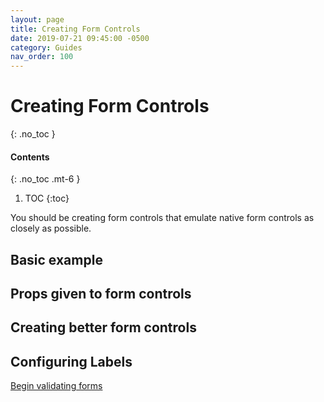 ```yaml
---
layout: page
title: Creating Form Controls
date: 2019-07-21 09:45:00 -0500
category: Guides
nav_order: 100
---
```

# Creating Form Controls
{: .no_toc }

#### Contents
{: .no_toc .mt-6 }
1. TOC
{:toc}

You should be creating form controls that emulate native form controls as closely as possible.

## Basic example

## Props given to form controls

## Creating better form controls

## Configuring Labels

<div class="text-center mt-7">
  <a class="btn" href="#">
    Begin validating forms
  </a>
</div>

<!-- <div class="bg-grey-lt-000 p-4">
  <strong class="text-mono text-grey-dk-000">/**</strong>
  <blockquote class="mt-0 mb-0">
    <h2>😍 Native browser APIs <em>(and so can you!)</em></h2>
    <p>One of the most appealing features of Reactive Record is its reliance on native browser events to trigger form actions.</p>
    <p>Browsers, like many desktop applications, have had accessibility built right in to them from the start. Users have expectations about hitting the <samp>Return</samp> key to submit a form or tabbing through form controls in a sensible order. We should work as hard as we can to not upset these expectations, or provide a poor user experience. So we should avoid overriding or circumventing native browser events. That's why Reactive Record uses a real <samp>&lt;form&gt;</samp> element in the DOM.</p>
    <p>Additionally, you may not need as much control over form controls as you've previously been told. Believe it or not, <strong>it's rare that you'd need to <samp>setState()</samp> every time a key is pressed</strong>. You'll know it when you need it, but in most cases, this is a needless memory hog that can lead to laggy typing.</p>
    <p>Native form controls have similar qualities:</p>
    <ul>
      <li>
        They manage their own state internally (so avoid bringing your own). That is:
        <ul>
          <li>Text inputs have their own internal value and Undo / Redo functionality</li>
          <li>Checkboxes and radios keep their own state and respond to <samp>.checked</samp></li>
        </ul>
      </li>
      <li>They all have a <samp>.value</samp> method.</li>
      <li>They all have an activated state</li>
      <li>They're included in the tab index, and are keyboard navigable</li>
    </ul>
    <p>If you're going to build your own form control, it should share these qualities! You won't need to teach anyone how to use your special form control. If you stick to these expectations, your form control can be plug-and-play.</p>
  </blockquote>
  <strong class="text-mono text-grey-dk-000">*/</strong>
</div> -->
